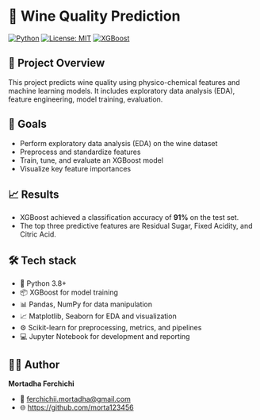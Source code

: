 # 🍷 Wine Quality Prediction

[![Python](https://img.shields.io/badge/python-3.8%2B-blue)](https://www.python.org/)
[![License: MIT](https://img.shields.io/badge/License-MIT-yellow.svg)](./LICENSE)
[![XGBoost](https://img.shields.io/badge/XGBoost-1.5-orange)](https://xgboost.readthedocs.io/)

## 🚀 Project Overview
This project predicts wine quality using physico-chemical features and machine learning models. It includes exploratory data analysis (EDA), feature engineering, model training, evaluation.

## 🧩 Goals
- Perform exploratory data analysis (EDA) on the wine dataset
- Preprocess and standardize features
- Train, tune, and evaluate an XGBoost model
- Visualize key feature importances

## 📈 Results
- XGBoost achieved a classification accuracy of **91%** on the test set.
- The top three predictive features are Residual Sugar, Fixed Acidity, and Citric Acid.

## 🛠 Tech stack
- 🐍 Python 3.8+
- 📦 XGBoost for model training
- 📊 Pandas, NumPy for data manipulation
- 📈 Matplotlib, Seaborn for EDA and visualization
- ⚙️ Scikit-learn for preprocessing, metrics, and pipelines
- 💻 Jupyter Notebook for development and reporting

## 🧑‍💻 Author
**Mortadha Ferchichi**
- 📧 ferchichii.mortadha@gmail.com
- 🌐 https://github.com/morta123456
